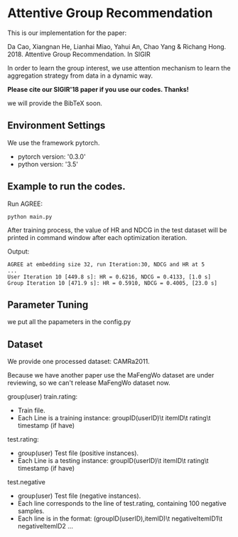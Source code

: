 # Attentive Group Recommendation

This is our implementation for the paper:

Da Cao, Xiangnan He, Lianhai Miao, Yahui An, Chao Yang & Richang Hong. 2018. Attentive Group Recommendation. In SIGIR

In order to learn the group interest, we use attention mechanism to learn the aggregation strategy from data in a dynamic way.

**Please cite our SIGIR'18 paper if you use our codes. Thanks!** 

we will provide the BibTeX soon.


## Environment Settings
We use the framework pytorch. 
- pytorch version:  '0.3.0'
- python version: '3.5'

## Example to run the codes.

Run AGREE:

```
python main.py
```

After training process, the value of HR and NDCG in the test dataset will be printed in command window after each optimization iteration.

Output:

```
AGREE at embedding size 32, run Iteration:30, NDCG and HR at 5
...
User Iteration 10 [449.8 s]: HR = 0.6216, NDCG = 0.4133, [1.0 s]
Group Iteration 10 [471.9 s]: HR = 0.5910, NDCG = 0.4005, [23.0 s]

```


## Parameter Tuning

we put all the papameters in the config.py

## Dataset

We provide one processed dataset: CAMRa2011. 

Because we have another paper use the MaFengWo dataset are under reviewing, so we can't release MaFengWo dataset now.

group(user) train.rating:

* Train file.
* Each Line is a training instance: groupID(userID)\t itemID\t rating\t timestamp (if have)

test.rating:

* group(user) Test file (positive instances).
* Each Line is a testing instance: groupID(userID)\t itemID\t rating\t timestamp (if have)

test.negative

* group(user) Test file (negative instances).
* Each line corresponds to the line of test.rating, containing 100 negative samples.
* Each line is in the format: (groupID(userID),itemID)\t negativeItemID1\t negativeItemID2 ...
